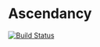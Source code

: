 # Ascendancy

[![Build Status](https://travis-ci.org/zeno15/Ascendancy.svg?branch=master)](https://travis-ci.org/zeno15/Ascendancy)